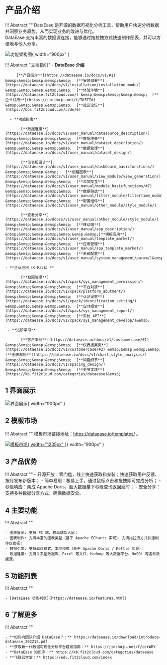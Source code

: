 # 产品介绍

!!! Abstract ""
    DataEase 是开源的数据可视化分析工具，帮助用户快速分析数据并洞察业务趋势，从而实现业务的改进与优化。  
    DataEase 支持丰富的数据源连接，能够通过拖拉拽方式快速制作图表，并可以方便地与他人分享。

![功能架构图](./img/index/DataEase功能架构图.jpg){ width="900px" }


!!! Abstract "文档指引"
    - **DataEase 介绍**    

         [**产品简介**](https://dataease.io/docs/v1/#1) &emsp;&emsp;&emsp;&emsp;&emsp;  [**安装部署**](https://dataease.io/docs/v1/installation/installation_mode/) &emsp;&emsp;&emsp;&emsp;&emsp;  [**体验环境**](https://dataease.fit2cloud.com/) &emsp;&emsp;&emsp;&emsp;&emsp;  [**企业试用**](https://jinshuju.net/f/TK5TTd) &emsp;&emsp;&emsp;&emsp;&emsp;  [**社区论坛**](https://bbs.fit2cloud.com/c/de/6)

      - **功能指南**

           [**数据连接**](https://dataease.io/docs/v1/user_manual/datasource_description/) &emsp;&emsp;&emsp;&emsp;&emsp;  [**数据准备**](https://dataease.io/docs/v1/user_manual/dataset_description/) &emsp;&emsp;&emsp;&emsp;&emsp;  [**数据管理**](https://dataease.io/docs/v1/user_manual/dataset_design/)  

           [**仪表板设计**](https://dataease.io/docs/v1/user_manual/dashboard_basicfunctions/)  &emsp;&emsp;&emsp;&emsp;   [**创建图表**](https://dataease.io/docs/v1/user_manual/view_module/view_generation/) &emsp;&emsp;&emsp;&emsp;&emsp;  [**添加交互**](https://dataease.io/docs/v1/user_manual/module_basicfunctions/#7) &emsp;&emsp;&emsp;&emsp;&emsp;  [**数据筛选**](https://dataease.io/docs/v1/user_manual/filter_module/filtertime_module/) &emsp;&emsp;&emsp;&emsp;&emsp;  [**配置组件**](https://dataease.io/docs/v1/user_manual/other_module/style_module/)

           [**查看分享**](https://dataease.io/ddocs/v1/user_manual/other_module/style_module/) &emsp;&emsp;&emsp;&emsp;&emsp;  [**移动端**](https://dataease.io/docs/v1/user_manual/app_description/)   &nbsp;&emsp;&emsp;&emsp;&emsp;&emsp;&emsp;[**模板应用**](https://dataease.io/docs/v1/user_manual/template_market/) &emsp;&emsp;&emsp;&emsp;&emsp;  [**应用管理**](https://dataease.io/docs/v1/user_manual/app_template_market/) &emsp;&emsp;&emsp;&emsp;&emsp;  [**系统配置**](https://dataease.io/docs/v1/user_manual/system_management/param/)&emsp;

    - **企业应用（X-Pack）**

           [**权限管理**](https://dataease.io/docs/v1/xpack/sys_management_permission/) &emsp;&emsp;&emsp;&emsp;&emsp;  [**平台对接**](https://dataease.io/docs/v1/xpack/platform_abutment/) &emsp;&emsp;&emsp;&emsp;&emsp;  [**认证设置**](https://dataease.io/docs/v1/xpack/identification_setting/) &emsp;&emsp;&emsp;&emsp;&emsp;  [**定时报告**](https://dataease.io/docs/v1/xpack/sys_management_report/) &emsp;&emsp;&emsp;&emsp;&emsp;  [**系统 API**](https://dataease.io/docs/v1/xpack/sys_management_develop/)&emsp;

     - **进阶学习** 

           [**客户案例**](https://dataease.io/docs/v1/customercase/#1) &emsp;&emsp;&emsp;&emsp;&emsp;  [**仪表板案例**](https://dataease.io/docs/v1/customercase/#2) &emsp;&emsp;&emsp;&emsp;  [**图表解析**](https://dataease.io/docs/v1/chart_style_analysis/) &emsp;&emsp;&emsp;&emsp;&emsp;  [**间距细节**](https://dataease.io/docs/v1/spacing_design/) &emsp;&emsp;&emsp;&emsp;&emsp;  [**更多实践**](https://kb.fit2cloud.com/categories/dataease)&emsp;

## 1 界面展示

![界面展示](./img/index/界面展示.gif){ width="900px" }

## 2 模板市场

!!! Abstract ""
    模板市场链接地址：https://dataease.io/templates/ 。

[![模板市场](./img/index/模板市场展示动图.gif){ width="1235px" }](https://dataease.io/templates/){ width="900px" }

## 3 产品优势

!!! Abstract ""
    - 开源开放：零门槛，线上快速获取和安装；快速获取用户反馈、按月发布新版本；
    - 简单易用：极易上手，通过鼠标点击和拖拽即可完成分析；
    - 秒级响应：集成 Apache Doris，超大数据量下秒级查询返回延时；
    - 安全分享：支持多种数据分享方式，确保数据安全。

## 4 主要功能

!!! Abstract ""

    - 图表展示: 支持 PC 端、移动端及大屏；
    - 图表制作: 支持丰富的图表类型（基于 Apache ECharts 实现）、支持拖拉拽方式快速制作仪表板；
    - 数据引擎: 支持直连模式、本地模式（基于 Apache Doris / Kettle 实现）；
    - 数据连接: 支持关系型数据库、Excel 等文件、Hadoop 等大数据平台、NoSQL 等各种数据源。

## 5 功能列表

!!! Abstract ""

    - [DataEase 功能列表](https://dataease.io/features.html)

## 6 了解更多

!!! Abstract ""

    - **如何向团队介绍 DataEase？：** https://dataease.io/download/introduce-dataease_202212.pdf
    - **获取新一代数据可视化分析平台建设指南：** https://jinshuju.net/f/cerWRY
    - **DataEase 知识库：** https://kb.fit2cloud.com/categories/dataease
    - **飞致云学堂：** https://edu.fit2cloud.com/index